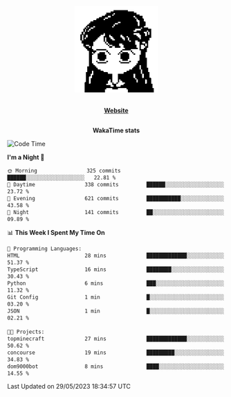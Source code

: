 ##

<p align="center">
  <img src="./person.gif" />
</p>

##

<div align="center">
  <p>
    <strong>
    <a href='https://domm.me'>Website</a>
    </strong>
  </p>
</div>

##

<div align="center">
  <p>
    <strong>
    WakaTime stats
    </strong>
  </p>
</div>

<!--START_SECTION:waka-->
![Code Time](http://img.shields.io/badge/Code%20Time-92%20hrs%2045%20mins-blue)

**I'm a Night 🦉** 

```text
🌞 Morning                325 commits         ██████░░░░░░░░░░░░░░░░░░░   22.81 % 
🌆 Daytime                338 commits         ██████░░░░░░░░░░░░░░░░░░░   23.72 % 
🌃 Evening                621 commits         ███████████░░░░░░░░░░░░░░   43.58 % 
🌙 Night                  141 commits         ██░░░░░░░░░░░░░░░░░░░░░░░   09.89 % 
```


📊 **This Week I Spent My Time On** 

```text
💬 Programming Languages: 
HTML                     28 mins             █████████████░░░░░░░░░░░░   51.37 % 
TypeScript               16 mins             ████████░░░░░░░░░░░░░░░░░   30.43 % 
Python                   6 mins              ███░░░░░░░░░░░░░░░░░░░░░░   11.32 % 
Git Config               1 min               █░░░░░░░░░░░░░░░░░░░░░░░░   03.20 % 
JSON                     1 min               █░░░░░░░░░░░░░░░░░░░░░░░░   02.21 % 

🐱‍💻 Projects: 
topminecraft             27 mins             █████████████░░░░░░░░░░░░   50.62 % 
concourse                19 mins             █████████░░░░░░░░░░░░░░░░   34.83 % 
dom9000bot               8 mins              ████░░░░░░░░░░░░░░░░░░░░░   14.55 % 
```


 Last Updated on 29/05/2023 18:34:57 UTC
<!--END_SECTION:waka-->

